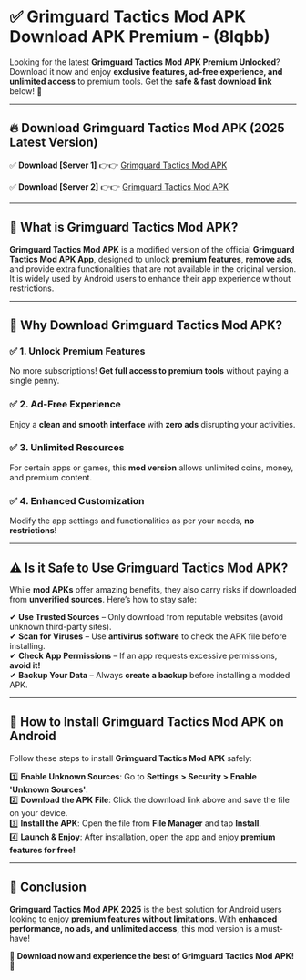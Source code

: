 
# ✅ Grimguard Tactics Mod APK Download APK Premium -  (8lqbb) 

Looking for the latest **Grimguard Tactics Mod APK Premium Unlocked**? Download it now and enjoy **exclusive features, ad-free experience, and unlimited access** to premium tools. Get the **safe & fast download link** below! 🚀

---

## 🔥 Download Grimguard Tactics Mod APK (2025 Latest Version)

✅ **Download [Server 1]** 👉👉 [Grimguard Tactics Mod APK ](https://apkcomod.com?title=Grimguard_Tactics_Mod_APK)  

✅ **Download [Server 2]** 👉👉 [Grimguard Tactics Mod APK ](https://apkcomod.com?title=Grimguard_Tactics_Mod_APK)  


---

## 📌 What is Grimguard Tactics Mod APK?

**Grimguard Tactics Mod APK** is a modified version of the official **Grimguard Tactics Mod APK App**, designed to unlock **premium features**, **remove ads**, and provide extra functionalities that are not available in the original version. It is widely used by Android users to enhance their app experience without restrictions.

---

## 🌟 Why Download Grimguard Tactics Mod APK?

### ✅ 1. Unlock Premium Features
No more subscriptions! **Get full access to premium tools** without paying a single penny.

### ✅ 2. Ad-Free Experience
Enjoy a **clean and smooth interface** with **zero ads** disrupting your activities.

### ✅ 3. Unlimited Resources
For certain apps or games, this **mod version** allows unlimited coins, money, and premium content.

### ✅ 4. Enhanced Customization
Modify the app settings and functionalities as per your needs, **no restrictions!**

---

## ⚠️ Is it Safe to Use Grimguard Tactics Mod APK?

While **mod APKs** offer amazing benefits, they also carry risks if downloaded from **unverified sources**. Here’s how to stay safe:

✔ **Use Trusted Sources** – Only download from reputable websites (avoid unknown third-party sites).  
✔ **Scan for Viruses** – Use **antivirus software** to check the APK file before installing.  
✔ **Check App Permissions** – If an app requests excessive permissions, **avoid it!**  
✔ **Backup Your Data** – Always **create a backup** before installing a modded APK.

---

## 📲 How to Install Grimguard Tactics Mod APK on Android

Follow these steps to install **Grimguard Tactics Mod APK** safely:

1️⃣ **Enable Unknown Sources**: Go to **Settings > Security > Enable 'Unknown Sources'**.  
2️⃣ **Download the APK File**: Click the download link above and save the file on your device.  
3️⃣ **Install the APK**: Open the file from **File Manager** and tap **Install**.  
4️⃣ **Launch & Enjoy**: After installation, open the app and enjoy **premium features for free!**

---

## 🚀 Conclusion

**Grimguard Tactics Mod APK 2025** is the best solution for Android users looking to enjoy **premium features without limitations**. With **enhanced performance, no ads, and unlimited access**, this mod version is a must-have!

🔻 **Download now and experience the best of Grimguard Tactics Mod APK!** 🔻

